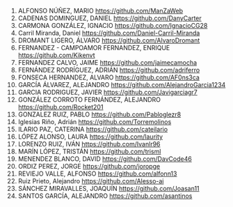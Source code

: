 1.	ALFONSO NÚÑEZ, MARIO	https://github.com/ManZaWeb
2.	CADENAS DOMINGUEZ, DANIEL	https://github.com/DanyCarter
3.	CARMONA GONZÁLEZ, IGNACIO	https://github.com/IgnacioCG28
4.	Carril Miranda, Daniel	https://github.com/Daniel-Carril-Miranda
5.	DROMANT LIGERO, ÁLVARO	https://github.com/AlvaroDromant
6.	FERNANDEZ - CAMPOAMOR FERNANDEZ, ENRIQUE	https://github.com/Kikenvt
7.	FERNANDEZ CALVO, JAIME	https://github.com/jaimecamocha
8.	FERNÁNDEZ RODRÍGUEZ, ADRIÁN	https://github.com/adriferro
9.	FONSECA HERNANDEZ, ALVARO	https://github.com/AF0ns3ca
10.	GARCÍA ÁLVAREZ, ALEJANDRO	https://github.com/AlejandroGarcia1234
11.	GARCIA RODRIGUEZ, JAVIER	https://github.com/Javigarciagr7
12.	GONZÁLEZ CORROTO FERNÁNDEZ, ALEJANDRO	https://github.com/Rocket201
13.	GONZALEZ RUIZ, PABLO	https://github.com/Pabloglezr8
14.	Iglesias Riño, Adrián	https://github.com/Torremolinos
15.	ILARIO PAZ, CATERINA	https://github.com/cateilario
16.	LÓPEZ ALONSO, LAURA	https://github.com/laurity
17.	LORENZO RUIZ, IVÁN	https://github.com/Ivanlr96
18.	MARÍN LÓPEZ, TRISTÁN	https://github.com/trisml
19.	MENENDEZ BLANCO, DAVID	https://github.com/DavCode46
20.	ORDIZ PEREZ, JORGE	https://github.com/joropge
21.	REVIEJO VALLE, ALFONSO	https://github.com/alfonn13
22.	Ruiz Prieto, Alejandro	https://github.com/Alesso-ai
23.	SÁNCHEZ MIRAVALLES, JOAQUÍN	https://github.com/Joasan11
24.	SANTOS GARCÍA, ALEJANDRO	https://github.com/asantinos
   